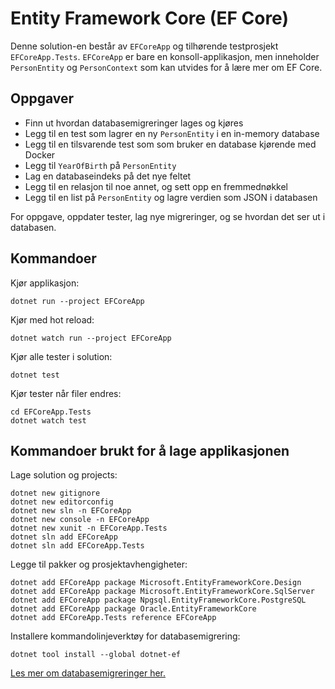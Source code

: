 # Entity Framework Core (EF Core)

Denne solution-en består av `EFCoreApp` og tilhørende testprosjekt `EFCoreApp.Tests`.
`EFCoreApp` er bare en konsoll-applikasjon, men inneholder `PersonEntity` og `PersonContext` som kan utvides for å lære mer om EF Core.

## Oppgaver

- Finn ut hvordan databasemigreringer lages og kjøres
- Legg til en test som lagrer en ny `PersonEntity` i en in-memory database
- Legg til en tilsvarende test som som bruker en database kjørende med Docker
- Legg til `YearOfBirth` på `PersonEntity`
- Lag en databaseindeks på det nye feltet
- Legg til en relasjon til noe annet, og sett opp en fremmednøkkel
- Legg til en list på `PersonEntity` og lagre verdien som JSON i databasen

For oppgave,  oppdater tester, lag nye migreringer, og se hvordan det ser ut i databasen.

## Kommandoer

Kjør applikasjon:

```
dotnet run --project EFCoreApp
```

Kjør med hot reload:

```
dotnet watch run --project EFCoreApp
```

Kjør alle tester i solution:

```
dotnet test
```

Kjør tester når filer endres:

```
cd EFCoreApp.Tests
dotnet watch test
```

## Kommandoer brukt for å lage applikasjonen

Lage solution og projects:

```
dotnet new gitignore
dotnet new editorconfig
dotnet new sln -n EFCoreApp
dotnet new console -n EFCoreApp
dotnet new xunit -n EFCoreApp.Tests
dotnet sln add EFCoreApp
dotnet sln add EFCoreApp.Tests
```

Legge til pakker og prosjektavhengigheter:

```
dotnet add EFCoreApp package Microsoft.EntityFrameworkCore.Design
dotnet add EFCoreApp package Microsoft.EntityFrameworkCore.SqlServer
dotnet add EFCoreApp package Npgsql.EntityFrameworkCore.PostgreSQL
dotnet add EFCoreApp package Oracle.EntityFrameworkCore
dotnet add EFCoreApp.Tests reference EFCoreApp
```

Installere kommandolinjeverktøy for databasemigrering:

```
dotnet tool install --global dotnet-ef
```

[Les mer om databasemigreringer her.](https://learn.microsoft.com/en-us/ef/core/get-started/overview/first-app?tabs=netcore-cli#create-the-database)
